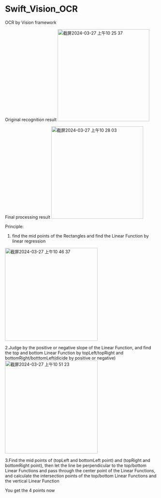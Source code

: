 # Swift_Vision_OCR
OCR by Vision framework

Original recognition result
<img width="303" alt="截屏2024-03-27 上午10 25 37" src="https://github.com/OAK-WJR/Swift_Vision_OCR/assets/127903580/477ba6f5-52a8-4259-ae78-810d2bc69f0c">

Final processing result
<img width="304" alt="截屏2024-03-27 上午10 28 03" src="https://github.com/OAK-WJR/Swift_Vision_OCR/assets/127903580/5c6f2fef-b4e6-4c96-8086-69376b751c87">


Principle:
1. find the mid points of the Rectangles and find the Linear Function by linear regression
<img width="306" alt="截屏2024-03-27 上午10 46 37" src="https://github.com/OAK-WJR/Swift_Vision_OCR/assets/127903580/1dcb5a78-b71b-4167-a09f-4f537715ef34">

2.Judge by the positive or negative slope of the Linear Function, and find the top and bottom Linear Function by topLeft/topRight and bottomRight/botttomLeft(dicide by positive or negative)
<img width="306" alt="截屏2024-03-27 上午10 51 23" src="https://github.com/OAK-WJR/Swift_Vision_OCR/assets/127903580/8e625d28-993a-4e29-b84b-995d2259e7da">

3.Find the mid points of (topLeft and bottomLeft point) and (topRight and bottomRight point), then let the line be perpendicular to the top/bottom Linear Functions and pass through the center point of the Linear Functions, and calculate the intersection points of the top/bottom Linear Functions and the vertical Linear Function

You get the 4 points now
